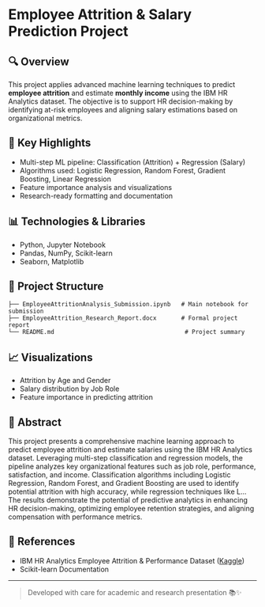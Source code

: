# Employee Attrition & Salary Prediction Project

## 🔍 Overview
This project applies advanced machine learning techniques to predict **employee attrition** and estimate **monthly income** using the IBM HR Analytics dataset. The objective is to support HR decision-making by identifying at-risk employees and aligning salary estimations based on organizational metrics.

## 📌 Key Highlights
- Multi-step ML pipeline: Classification (Attrition) + Regression (Salary)
- Algorithms used: Logistic Regression, Random Forest, Gradient Boosting, Linear Regression
- Feature importance analysis and visualizations
- Research-ready formatting and documentation

## 📊 Technologies & Libraries
- Python, Jupyter Notebook
- Pandas, NumPy, Scikit-learn
- Seaborn, Matplotlib

## 📁 Project Structure
```
├── EmployeeAttritionAnalysis_Submission.ipynb   # Main notebook for submission
├── EmployeeAttrition_Research_Report.docx       # Formal project report
└── README.md                                     # Project summary
```

## 📈 Visualizations
- Attrition by Age and Gender
- Salary distribution by Job Role
- Feature importance in predicting attrition

## 📄 Abstract
This project presents a comprehensive machine learning approach to predict employee attrition and estimate salaries using the IBM HR Analytics dataset. Leveraging multi-step classification and regression models, the pipeline analyzes key organizational features such as job role, performance, satisfaction, and income. Classification algorithms including Logistic Regression, Random Forest, and Gradient Boosting are used to identify potential attrition with high accuracy, while regression techniques like L...
The results demonstrate the potential of predictive analytics in enhancing HR decision-making, optimizing employee retention strategies, and aligning compensation with performance metrics.

## 📎 References
- IBM HR Analytics Employee Attrition & Performance Dataset ([Kaggle](https://www.kaggle.com/datasets/pavansubhasht/ibm-hr-analytics-attrition-dataset))
- Scikit-learn Documentation

---
> Developed with care for academic and research presentation 📚✨
